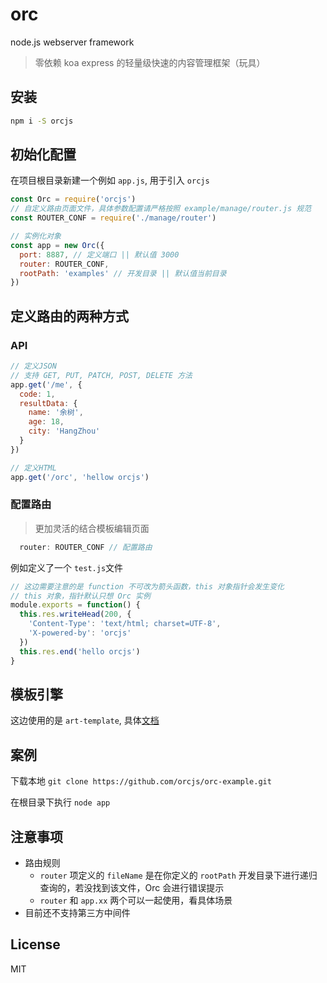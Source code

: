 # orc
node.js  webserver framework

> 零依赖 koa express 的轻量级快速的内容管理框架（玩具）

## 安装

```bash
npm i -S orcjs
```

## 初始化配置

在项目根目录新建一个例如 `app.js`, 用于引入 `orcjs`


```js
const Orc = require('orcjs')
// 自定义路由页面文件，具体参数配置请严格按照 example/manage/router.js 规范
const ROUTER_CONF = require('./manage/router')

// 实例化对象
const app = new Orc({
  port: 8887, // 定义端口 || 默认值 3000
  router: ROUTER_CONF,
  rootPath: 'examples' // 开发目录 || 默认值当前目录
})
```

## 定义路由的两种方式

### API
```js
// 定义JSON
// 支持 GET, PUT, PATCH, POST, DELETE 方法
app.get('/me', {
  code: 1,
  resultData: {
    name: '余树',
    age: 18,
    city: 'HangZhou'
  }
})

// 定义HTML
app.get('/orc', 'hellow orcjs')
```

### 配置路由
> 更加灵活的结合模板编辑页面
```js
  router: ROUTER_CONF // 配置路由
```

例如定义了一个 `test.js`文件
```js
// 这边需要注意的是 function 不可改为箭头函数，this 对象指针会发生变化
// this 对象，指针默认只想 Orc 实例
module.exports = function() {
  this.res.writeHead(200, {
    'Content-Type': 'text/html; charset=UTF-8',
    'X-powered-by': 'orcjs'
  })
  this.res.end('hello orcjs')
}
```

## 模板引擎
这边使用的是 `art-template`, 具体[文档](https://aui.github.io/art-template/)

## 案例
下载本地 `git clone https://github.com/orcjs/orc-example.git`

在根目录下执行 `node app`

## 注意事项
- 路由规则
  + `router` 项定义的 `fileName` 是在你定义的 `rootPath` 开发目录下进行递归查询的，若没找到该文件，Orc 会进行错误提示
  + `router` 和 `app.xx` 两个可以一起使用，看具体场景
- 目前还不支持第三方中间件

## License

MIT














